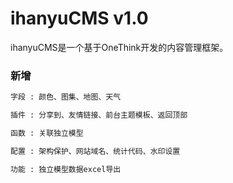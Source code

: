 # ihanyuCMS v1.0
ihanyuCMS是一个基于OneThink开发的内容管理框架。
### 新增
```sh
字段 : 颜色、图集、地图、天气
```
```sh
插件 : 分享到、友情链接、前台主题模板、返回顶部
```
```sh
函数 : 关联独立模型
```
```sh
配置 : 架构保护、网站域名、统计代码、水印设置
```
```sh
功能 : 独立模型数据excel导出
```